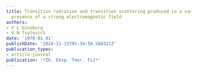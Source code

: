 ```yaml
---
title: Transition radiation and transition scattering produced in a vacuum in the
  presence of a strong electromagnetic field
authors:
- V L Ginzburg
- V N Tsytovich
date: '1978-01-01'
publishDate: '2024-11-15T01:34:50.588321Z'
publication_types:
- article-journal
publication: '*Zh. Eksp. Teor. Fiz*'
---
```

